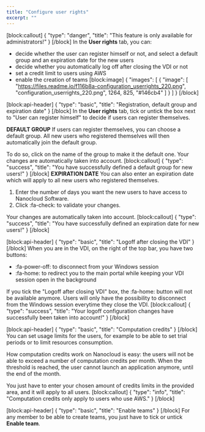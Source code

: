 ```yaml
---
title: "Configure user rights"
excerpt: ""
---
```

[block:callout]
{
  "type": "danger",
  "title": "This feature is only available for administrators!"
}
[/block]
In the **User rights** tab, you can:
* decide whether the user can register himself or not, and select a default group and an expiration date for the new users
* decide whether you automatically log off after closing the VDI or not 
* set a credit limit to users using AWS
* enable the creation of teams
[block:image]
{
  "images": [
    {
      "image": [
        "https://files.readme.io/f116b8a-configuration_userrights_220.png",
        "configuration_userrights_220.png",
        1264,
        825,
        "#146cb4"
      ]
    }
  ]
}
[/block]

[block:api-header]
{
  "type": "basic",
  "title": "Registration, default group and expiration date"
}
[/block]
In the **User rights** tab, tick or untick the box next to "User can register himself" to decide if users can register themselves.

**DEFAULT GROUP**
If users can register themselves, you can choose a default group. All new users who registered themselves will then automatically join the default group.

To do so, click on the name of the group to make it the default one.
Your changes are automatically taken into account.
[block:callout]
{
  "type": "success",
  "title": "You have successfully defined a default group for new users!"
}
[/block]
**EXPIRATION DATE**
You can also enter an expiration date which will apply to all new users who registered themselves.

1. Enter the number of days you want the new users to have access to Nanocloud Software.
2. Click :fa-check: to validate your changes.

Your changes are automatically taken into account.
[block:callout]
{
  "type": "success",
  "title": "You have successfully defined an expiration date for new users!"
}
[/block]

[block:api-header]
{
  "type": "basic",
  "title": "Logoff after closing the VDI"
}
[/block]
When you are in the VDI, on the right of the top bar, you have two buttons:
* :fa-power-off: to disconnect from your Windows session
* :fa-home: to redirect you to the main portal while keeping your VDI session open in the background

If you tick the "Logoff after closing VDI" box, the :fa-home: button will not be available anymore. Users will only have the possibility to disconnect from the Windows session everytime they close the VDI.
[block:callout]
{
  "type": "success",
  "title": "Your logoff configuration changes have successfully been taken into account!"
}
[/block]

[block:api-header]
{
  "type": "basic",
  "title": "Computation credits"
}
[/block]
You can set usage limits for the users, for example to be able to set trial periods or to limit resources consumption.

How computation credits work on Nanocloud is easy: the users will not be able to exceed a number of computation credits per month. When the threshold is reached, the user cannot launch an application anymore, until the end of the month.

You just have to enter your chosen amount of credits limits in the provided area, and it will apply to all users.
[block:callout]
{
  "type": "info",
  "title": "Computation credits only apply to users who use AWS."
}
[/block]

[block:api-header]
{
  "type": "basic",
  "title": "Enable teams"
}
[/block]
For any member to be able to create teams, you just have to tick or untick **Enable team**.